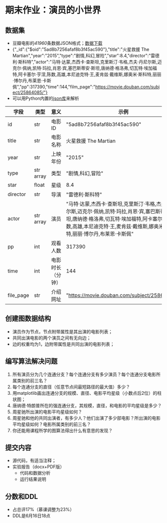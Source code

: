 # 期末作业：演员的小世界
## 数据集
- 豆瓣电影的*41960*条数据JSON格式；[数据下载](Film.zip)
- {"_id":{"$oid":"5ad8b7256afaf8b3f45ac590"},"title":"火星救援 The Martian","year":"2015","type":"剧情,科幻,冒险","star":8.4,"director":"雷德利·斯科特","actor":"马特·达蒙,杰西卡·查斯坦,克里斯汀·韦格,杰夫·丹尼尔斯,迈克尔·佩纳,凯特·玛拉,肖恩·宾,塞巴斯蒂安·斯坦,唐纳德·格洛弗,切瓦特·埃加福特,阿卡塞尔·亨涅,陈数,高雄,本尼迪克特·王,麦肯兹·戴维斯,娜奥米·斯科特,丽丽·博尔丹,布莱恩·卡斯佩","pp":317390,"time":144,"film_page":"https://movie.douban.com/subject/25864085/"}
- 可以用Python内置的[json库](https://docs.python.org/zh-cn/3/library/json.html)来解析

| 字段 | 类型 | 意义 | 示例 |
| --- | --- | --- | --- |
| id | str | 电影ID |  "5ad8b7256afaf8b3f45ac590" |
| title | str | 电影名称 | 火星救援 The Martian |
| year | str | 上映年份 | "2015" |
| type | str array | 类型 | "剧情,科幻,冒险" |
| star | float | 星级 | 8.4 |
| director | str | 导演 | "雷德利·斯科特" |
| actor | str array | 演员 | "马特·达蒙,杰西卡·查斯坦,克里斯汀·韦格,杰夫·丹尼尔斯,迈克尔·佩纳,凯特·玛拉,肖恩·宾,塞巴斯蒂安·斯坦,唐纳德·格洛弗,切瓦特·埃加福特,阿卡塞尔·亨涅,陈数,高雄,本尼迪克特·王,麦肯兹·戴维斯,娜奥米·斯科特,丽丽·博尔丹,布莱恩·卡斯佩" |
| pp | int | 观看人数 | 317390 |
| time | int | 电影时长（分钟） | 144 |
| file_page | str | 介绍网址 | "https://movie.douban.com/subject/25864085/" |

## 创建图数据结构
- 演员作为节点，节点附带属性是其出演的电影列表；
- 共同出演电影的两个演员之间有无向边；
- 边的权重均为1，边附带属性是共同出演的电影列表；

## 编写算法解决问题
1. 所有演员分为几个连通分支？每个连通分支有多少演员？每个连通分支电影所属类别的前三名？
2. 每个连通分支的直径（任意节点间最短路径的最大值）多少？
3. 用matplotlib画出连通分支的规模、直径、电影平均星级（小数点后2位）的柱状图；
4. 唐纳德·特朗普所在的强连通分支，其规模，直径，和电影的平均星级是多少？
5. 周星驰所出演的电影平均星级如何？
6. 周星驰和他的共同出演者，有多少人？他们出演了多少部电影？所出演的电影平均星级如何？电影所属类别的前三名？
7. 你还能用课程所学的图算法得出什么有意思的发现？

## 提交内容
- 源代码，有适当注释；
- 实验报告（docx+PDF版）
  - 代码和数据分析
  - 运行结果说明

## 分数和DDL
- 占总评17%（慕课调整为23%）
- DDL是6月16日18点